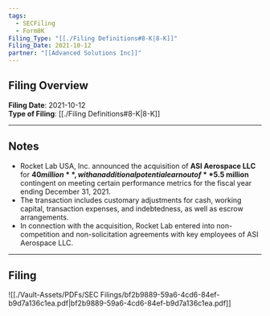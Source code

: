 ```yaml
---
tags:
  - SECFiling
  - Form8K
Filing_Type: "[[./Filing Definitions#8-K|8-K]]"
Filing_Date: 2021-10-12
partner: "[[Advanced Solutions Inc]]"
---
```

## Filing Overview

**Filing Date**: 2021-10-12  
**Type of Filing**: [[./Filing Definitions#8-K|8-K]]

---
## Notes

- Rocket Lab USA, Inc. announced the acquisition of **ASI Aerospace LLC** for **$40 million**, with an additional potential earnout of **$5.5 million** contingent on meeting certain performance metrics for the fiscal year ending December 31, 2021.
- The transaction includes customary adjustments for cash, working capital, transaction expenses, and indebtedness, as well as escrow arrangements.
- In connection with the acquisition, Rocket Lab entered into non-competition and non-solicitation agreements with key employees of ASI Aerospace LLC.

---
## Filing

![[./Vault-Assets/PDFs/SEC Filings/bf2b9889-59a6-4cd6-84ef-b9d7a136c1ea.pdf|bf2b9889-59a6-4cd6-84ef-b9d7a136c1ea.pdf]]
